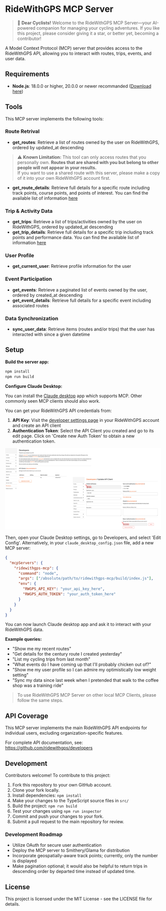 # RideWithGPS MCP Server

> 🚴 **Dear Cyclists!** Welcome to the RideWithGPS MCP Server—your AI-powered companion for managing your cycling adventures. If you like this project, please consider giving it a star, or better yet, becoming a contributor!

A Model Context Protocol (MCP) server that provides access to the RideWithGPS API, allowing you to interact with routes, trips, events, and user data.

## Requirements

- **Node.js**: 18.0.0 or higher, 20.0.0 or newer recommanded ([Download here](https://nodejs.org/en/download))

## Tools

This MCP server implements the following tools:

### Route Retrival
- **get_routes**: Retrieve a list of routes owned by the user on RideWithGPS, ordered by updated_at descending
> ⚠️ **Known Limitation:** This tool can only access routes that you personally own. **Routes that are shared with you but belong to other people will not appear in your results.**  
If you want to use a shared route with this server, please make a copy of it into your own RideWithGPS account first.

- **get_route_details**: Retrieve full details for a specific route including track points, course points, and points of interest. You can find the available list of information [here](https://github.com/ridewithgps/developers/blob/master/reference/routes_and_trips.md)

### Trip & Activity Data
- **get_trips**: Retrieve a list of trips/activities owned by the user on RideWithGPS, ordered by updated_at descending
- **get_trip_details**: Retrieve full details for a specific trip including track points and performance data. You can find the available list of information [here](https://github.com/ridewithgps/developers/blob/master/reference/routes_and_trips.md)

### User Profile
- **get_current_user**: Retrieve profile information for the user

### Event Participation
- **get_events**: Retrieve a paginated list of events owned by the user, ordered by created_at descending
- **get_event_details**: Retrieve full details for a specific event including associated routes

### Data Synchronization
- **sync_user_data**: Retrieve items (routes and/or trips) that the user has interacted with since a given datetime

## Setup

**Build the server app:**

```bash
npm install
npm run build
```

**Configure Claude Desktop:**

You can install the [Claude desktop](https://claude.ai/download) app which supports MCP. Other commonly seen MCP clients should also work.

You can get your RideWithGPS API credentials from:
1. **API Key**: Visit the [developer settings page](https://ridewithgps.com/settings/developers) in your RideWithGPS account and create an API client
2. **Authentication Token**: Select the API Client you created and go to its edit page. Click on 'Create new Auth Token' to obtain a new authentication token.

![Access Token Instructions](access_token_instruction.png)


Then, open your Claude Desktop settings, go to Developers, and select 'Edit Config'. Alternatively, in your `claude_desktop_config.json` file, add a new MCP server:

```json
{
  "mcpServers": {
    "ridewithgps-mcp": {
      "command": "node",
      "args": ["/absolute/path/to/ridewithgps-mcp/build/index.js"],
      "env": {
        "RWGPS_API_KEY": "your_api_key_here",
        "RWGPS_AUTH_TOKEN": "your_auth_token_here"
      }
    }
  }
}
```

You can now launch Claude desktop app and ask it to interact with your RideWithGPS data.

**Example queries:**
- "Show me my recent routes"
- "Get details for the century route I created yesterday"
- "List my cycling trips from last month"
- "What events do I have coming up that I'll probably chicken out of?"
- "Show me my user profile so I can admire my optimistically low weight setting"
- "Sync my data since last week when I pretended that walk to the coffee shop was a training ride"

> To use RideWithGPS MCP Server on other local MCP Clients, please follow the same steps.

## API Coverage

This MCP server implements the main RideWithGPS API endpoints for individual users, excluding organization-specific features.

For complete API documentation, see: https://github.com/ridewithgps/developers

## Development

Contributors welcome! To contribute to this project:

1. Fork this repository to your own GitHub account.
2. Clone your fork locally.
3. Install dependencies: `npm install`
4. Make your changes to the TypeScript source files in `src/`
5. Build the project: `npm run build`
6. Test your changes using `npm run inspector`
7. Commit and push your changes to your fork.
8. Submit a pull request to the main repository for review.

### Development Roadmap
- Utilize OAuth for secure user authentication
- Deploy the MCP server to Smithery/Glama for distribution
- Incorporate geospatially-aware track points; currently, only the number is displayed
- Make pagination optional; it would also be helpful to return trips in descending order by departed time instead of updated time.


## License

This project is licensed under the MIT License - see the LICENSE file for details.
